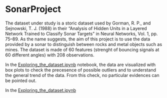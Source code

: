 # SonarProject
The dataset under study is a storic dataset used by Gorman, R. P., and Sejnowski, T. J. (1988) in their “Analysis of Hidden Units in a Layered Network Trained to Classify Sonar Targets” in Neural Networks, Vol. 1, pp. 75–89.
As the name suggests, the aim of this project is to use the data provided by a sonar to distinguish between rocks and metal objects such as mines. 
The dataset is made of 60 features (strenght of bouncing signals at 60 different angles) with 208 observations.

In the [Exploring_the_dataset.ipynb](https://github.com/anmancuso/SonarProject/blob/main/Exploring_the_Dataset.ipynb) notebook, the data are visualized with box plots to check the precesence of possible outliers and to understand the general trend of the data. 
From this check, no particular evidences can be pointed out. 

In the [Exploring_the_dataset.ipynb](https://github.com/anmancuso/SonarProject/blob/main/Exploring_the_Dataset.ipynb)


